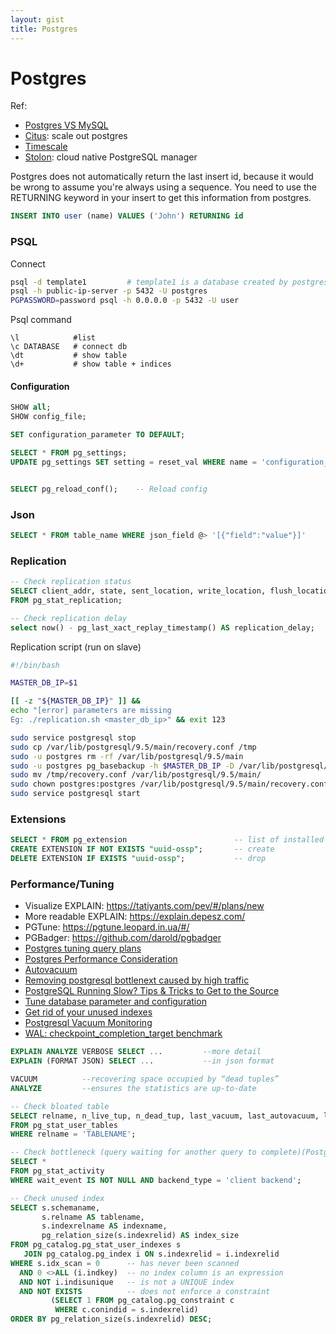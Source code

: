 ```yaml
---
layout: gist
title: Postgres
---
```



# Postgres

Ref:
- [Postgres VS MySQL](https://www.2ndquadrant.com/en/postgresql/postgresql-vs-mysql/)
- [Citus](https://www.citusdata.com/): scale out postgres
- [Timescale](https://www.timescale.com/)
- [Stolon](https://github.com/sorintlab/stolon): cloud native PostgreSQL manager


Postgres does not automatically return the last insert id, because it would be wrong to assume you're always using a sequence. You need to use the RETURNING keyword in your insert to get this information from postgres.
```sql
INSERT INTO user (name) VALUES ('John') RETURNING id
```


### PSQL

Connect
```bash
psql -d template1         # template1 is a database created by postgres itself, and is present on all installations
psql -h public-ip-server -p 5432 -U postgres
PGPASSWORD=password psql -h 0.0.0.0 -p 5432 -U user
```

Psql command
```
\l            #list
\c DATABASE   # connect db
\dt           # show table
\d+           # show table + indices
```


#### Configuration

```sql
SHOW all;
SHOW config_file;

SET configuration_parameter TO DEFAULT;

SELECT * FROM pg_settings;
UPDATE pg_settings SET setting = reset_val WHERE name = 'configuration_parameter';


SELECT pg_reload_conf();    -- Reload config
```

### Json
```sql
SELECT * FROM table_name WHERE json_field @> '[{"field":"value"}]'
```

### Replication


```sql
-- Check replication status
SELECT client_addr, state, sent_location, write_location, flush_location, replay_location
FROM pg_stat_replication;

-- Check replication delay
select now() - pg_last_xact_replay_timestamp() AS replication_delay;
```


Replication script (run on slave)
```bash
#!/bin/bash

MASTER_DB_IP=$1

[[ -z "${MASTER_DB_IP}" ]] &&
echo "[error] parameters are missing
Eg: ./replication.sh <master_db_ip>" && exit 123

sudo service postgresql stop
sudo cp /var/lib/postgresql/9.5/main/recovery.conf /tmp
sudo -u postgres rm -rf /var/lib/postgresql/9.5/main
sudo -u postgres pg_basebackup -h $MASTER_DB_IP -D /var/lib/postgresql/9.5/main -U rep -v -P
sudo mv /tmp/recovery.conf /var/lib/postgresql/9.5/main/
sudo chown postgres:postgres /var/lib/postgresql/9.5/main/recovery.conf
sudo service postgresql start
```

### Extensions

```sql
SELECT * FROM pg_extension                        -- list of installed extension
CREATE EXTENSION IF NOT EXISTS "uuid-ossp";       -- create
DELETE EXTENSION IF EXISTS "uuid-ossp";           -- drop
```

### Performance/Tuning

- Visualize EXPLAIN: <https://tatiyants.com/pev/#/plans/new>
- More readable EXPLAIN: <https://explain.depesz.com/>
- PGTune: <https://pgtune.leopard.in.ua/#/>
- PGBadger: <https://github.com/darold/pgbadger>
- [Postgres tuning query plans](https://blog.gojekengineering.com/the-postgres-performance-tuning-manual-query-plans-52a023c2342d)
- [Postgres Performance Consideration](https://thoughtbot.com/blog/postgresql-performance-considerations)
- [Autovacuum](https://www.2ndquadrant.com/en/blog/autovacuum-tuning-basics/)
- [Removing postgresql bottlenext caused by high traffic](https://www.percona.com/blog/2020/05/29/removing-postgresql-bottlenecks-caused-by-high-traffic/)
- [PostgreSQL Running Slow? Tips & Tricks to Get to the Source](https://severalnines.com/database-blog/postgresql-running-slow-tips-tricks-get-source)
- [Tune database parameter and configuration](https://www.enterprisedb.com/postgres-tutorials/comprehensive-guide-how-tune-database-parameters-and-configuration-postgresql)
- [Get rid of your unused indexes](https://www.cybertec-postgresql.com/en/get-rid-of-your-unused-indexes/)
- [Postgresql Vacuum Monitoring](https://www.datadoghq.com/blog/postgresql-vacuum-monitoring/)
- [WAL: checkpoint_completion_target benchmark](https://www.depesz.com/2010/11/03/checkpoint_completion_target/)


```sql
EXPLAIN ANALYZE VERBOSE SELECT ...         --more detail
EXPLAIN (FORMAT JSON) SELECT ...           --in json format

VACUUM          --recovering space occupied by “dead tuples”
ANALYZE         --ensures the statistics are up-to-date

-- Check bloated table
SELECT relname, n_live_tup, n_dead_tup, last_vacuum, last_autovacuum, last_analyze, last_autoanalyze 
FROM pg_stat_user_tables 
WHERE relname = 'TABLENAME';

-- Check bottleneck (query waiting for another query to complete)(PostgresSQL 10)
SELECT * 
FROM pg_stat_activity 
WHERE wait_event IS NOT NULL AND backend_type = 'client backend';

-- Check unused index
SELECT s.schemaname,
       s.relname AS tablename,
       s.indexrelname AS indexname,
       pg_relation_size(s.indexrelid) AS index_size
FROM pg_catalog.pg_stat_user_indexes s
   JOIN pg_catalog.pg_index i ON s.indexrelid = i.indexrelid
WHERE s.idx_scan = 0      -- has never been scanned
  AND 0 <>ALL (i.indkey)  -- no index column is an expression
  AND NOT i.indisunique   -- is not a UNIQUE index
  AND NOT EXISTS          -- does not enforce a constraint
         (SELECT 1 FROM pg_catalog.pg_constraint c
          WHERE c.conindid = s.indexrelid)
ORDER BY pg_relation_size(s.indexrelid) DESC;
```

